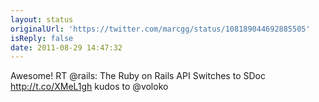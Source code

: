 ```yaml
---
layout: status
originalUrl: 'https://twitter.com/marcgg/status/108189044692885505'
isReply: false
date: 2011-08-29 14:47:32
---
```


Awesome! RT @rails: The Ruby on Rails API Switches to SDoc http://t.co/XMeL1gh kudos to @voloko
